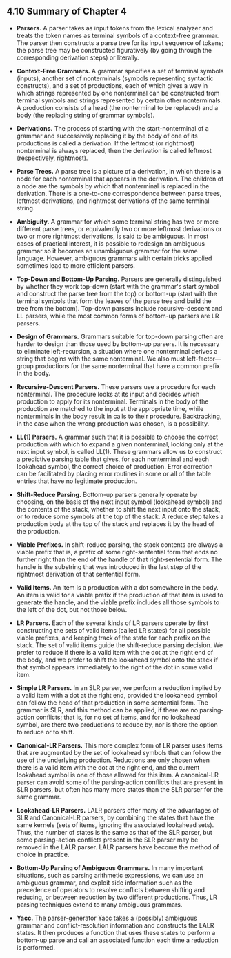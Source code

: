 ## 4.10 Summary of Chapter 4

+ **Parsers.** A parser takes as input tokens from the lexical analyzer and treats the token names as terminal symbols of a context-free grammar. The parser then constructs a parse tree for its input sequence of tokens; the parse tree may be constructed figuratively (by going through the corresponding derivation steps) or literally.

+ **Context-Free Grammars.** A grammar specifies a set of terminal symbols (inputs), another set of nonterminals (symbols representing syntactic constructs), and a set of productions, each of which gives a way in which strings represented by one nonterminal can be constructed from terminal symbols and strings represented by certain other nonterminals. A production consists of a head (the nonterminal to be replaced) and a body (the replacing string of grammar symbols).

+ **Derivations.** The process of starting with the start-nonterminal of a grammar and successively replacing it by the body of one of its productions is called a derivation. If the leftmost (or rightmost) nonterminal is always replaced, then the derivation is called leftmost (respectively, rightmost).

+ **Parse Trees.** A parse tree is a picture of a derivation, in which there is a node for each nonterminal that appears in the derivation. The children of a node are the symbols by which that nonterminal is replaced in the derivation. There is a one-to-one correspondence between parse trees, leftmost derivations, and rightmost derivations of the same terminal string.

+ **Ambiguity.** A grammar for which some terminal string has two or more different parse trees, or equivalently two or more leftmost derivations or two or more rightmost derivations, is said to be ambiguous. In most cases of practical interest, it is possible to redesign an ambiguous grammar so it becomes an unambiguous grammar for the same language. However, ambiguous grammars with certain tricks applied sometimes lead to more efficient parsers.

+ **Top-Down and Bottom-Up Parsing.** Parsers are generally distinguished by whether they work top-down (start with the grammar's start symbol and construct the parse tree from the top) or bottom-up (start with the terminal symbols that form the leaves of the parse tree and build the tree from the bottom). Top-down parsers include recursive-descent and LL parsers, while the most common forms of bottom-up parsers are LR parsers.

+ **Design of Grammars.** Grammars suitable for top-down parsing often are harder to design than those used by bottom-up parsers. It is necessary to eliminate left-recursion, a situation where one nonterminal derives a string that begins with the same nonterminal. We also must left-factor—group productions for the same nonterminal that have a common prefix in the body.

+ **Recursive-Descent Parsers.** These parsers use a procedure for each nonterminal. The procedure looks at its input and decides which production to apply for its nonterminal. Terminals in the body of the production are matched to the input at the appropriate time, while nonterminals in the body result in calls to their procedure. Backtracking, in the case when the wrong production was chosen, is a possibility.

+ **LL(1) Parsers.** A grammar such that it is possible to choose the correct production with which to expand a given nonterminal, looking only at the next input symbol, is called LL(1). These grammars allow us to construct a predictive parsing table that gives, for each nonterminal and each lookahead symbol, the correct choice of production. Error correction can be facilitated by placing error routines in some or all of the table entries that have no legitimate production.

+ **Shift-Reduce Parsing.** Bottom-up parsers generally operate by choosing, on the basis of the next input symbol (lookahead symbol) and the contents of the stack, whether to shift the next input onto the stack, or to reduce some symbols at the top of the stack. A reduce step takes a production body at the top of the stack and replaces it by the head of the production.

+ **Viable Prefixes.** In shift-reduce parsing, the stack contents are always a viable prefix that is, a prefix of some right-sentential form that ends no further right than the end of the handle of that right-sentential form. The handle is the substring that was introduced in the last step of the rightmost derivation of that sentential form.

+ **Valid Items.** An item is a production with a dot somewhere in the body. An item is valid for a viable prefix if the production of that item is used to generate the handle, and the viable prefix includes all those symbols to the left of the dot, but not those below.

+ **LR Parsers.** Each of the several kinds of LR parsers operate by first constructing the sets of valid items (called LR states) for all possible viable prefixes, and keeping track of the state for each prefix on the stack. The set of valid items guide the shift-reduce parsing decision. We prefer to reduce if there is a valid item with the dot at the right end of the body, and we prefer to shift the lookahead symbol onto the stack if that symbol appears immediately to the right of the dot in some valid item.

+ **Simple LR Parsers.** In an SLR parser, we perform a reduction implied by a valid item with a dot at the right end, provided the lookahead symbol can follow the head of that production in some sentential form. The grammar is SLR, and this method can be applied, if there are no parsing­ action conflicts; that is, for no set of items, and for no lookahead symbol, are there two productions to reduce by, nor is there the option to reduce or to shift.

+ **Canonical-LR Parsers.** This more complex form of LR parser uses items that are augmented by the set of lookahead symbols that can follow the use of the underlying production. Reductions are only chosen when there is a valid item with the dot at the right end, and the current lookahead symbol is one of those allowed for this item. A canonical-LR parser can avoid some of the parsing-action conflicts that are present in SLR parsers, but often has many more states than the SLR parser for the same grammar.

+ **Lookahead-LR Parsers.** LALR parsers offer many of the advantages of SLR and Canonical-LR parsers, by combining the states that have the same kernels (sets of items, ignoring the associated lookahead sets). Thus, the number of states is the same as that of the SLR parser, but some parsing-action conflicts present in the SLR parser may be removed in the LALR parser. LALR parsers have become the method of choice in practice.

+ **Bottom-Up Parsing of Ambiguous Grammars.** In many important situations, such as parsing arithmetic expressions, we can use an ambiguous grammar, and exploit side information such as the precedence of operators to resolve conflicts between shifting and reducing, or between reduction by two different productions. Thus, LR parsing techniques extend to many ambiguous grammars.

+ **Yacc.** The parser-generator Yacc takes a (possibly) ambiguous grammar and conflict-resolution information and constructs the LALR states. It then produces a function that uses these states to perform a bottom-up parse and call an associated function each time a reduction is performed. 